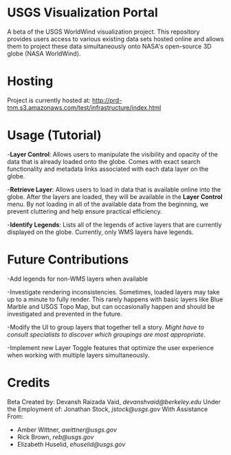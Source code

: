 # USGS Visualization Portal
A beta of the USGS WorldWind visualization project. This repository provides users access to various existing data sets hosted online and allows them to project these data simultaneously onto NASA's open-source 3D globe (NASA WorldWind).

# Hosting
Project is currently hosted at: 
http://prd-tnm.s3.amazonaws.com/test/infrastructure/index.html  

# Usage (Tutorial)
-**Layer Control**: Allows users to manipulate the visibility and opacity of the data that is already loaded onto the globe. Comes with exact search functionality and metadata links associated with each data layer on the globe.

-**Retrieve Layer**: Allows users to load in data that is available online into the globe. After the layers are loaded, they will be available in the **Layer Control** menu. By not loading in all of the available data from the beginning, we prevent cluttering and help ensure practical efficiency.

-**Identify Legends**: Lists all of the legends of active layers that are currently displayed on the globe. Currently, only WMS layers have legends.

# Future Contributions
-Add legends for non-WMS layers when available

-Investigate rendering inconsistencies. Sometimes, loaded layers may take up to a minute to fully render. This rarely happens with basic layers like Blue Marble and USGS Topo Map, but can occasionally happen and should be investigated and prevented in the future.

-Modify the UI to group layers that together tell a story. _Might have to consult specialists to discover which groupings are most appropriate_.

-Implement new Layer Toggle features that optimize the user experience when working with multiple layers simultaneously.

# Credits
Beta Created by: Devansh Raizada Vaid, _devanshvaid@berkeley.edu_
Under the Employment of: Jonathan Stock, _jstock@usgs.gov_
With Assistance From:
- Amber Wittner, _awittner@usgs.gov_
- Rick Brown, _reb@usgs.gov_
- Elizabeth Huselid, _ehuselid@usgs.gov_
